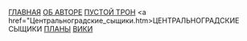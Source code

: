 <a href="Тест.htm">ГЛАВНАЯ</a>
<a href="Об_авторе.htm">ОБ АВТОРЕ</a> 
<a href="Пустой_трон.htm">ПУСТОЙ ТРОН</a>
<a href="Центральноградские_сыщики.htm>ЦЕНТРАЛЬНОГРАДСКИЕ СЫЩИКИ</a>
<a href="Планы.htm">ПЛАНЫ</a>
<a href="https://stepanov.fandom.com/ru/">ВИКИ</a>
